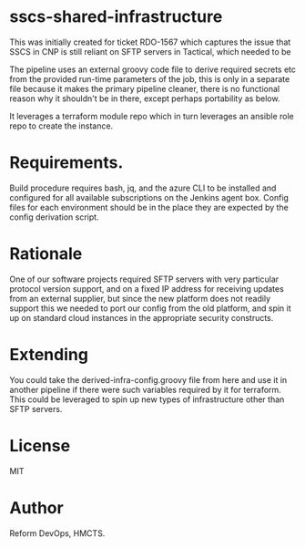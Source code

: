# sscs-shared-infrastructure

This was initially created for ticket RDO-1567 which captures the issue that
SSCS in CNP is still reliant on SFTP servers in Tactical, which needed to be

The pipeline uses an external groovy code file to derive required secrets etc
from the provided run-time parameters of the job, this is only in a separate
file because it makes the primary pipeline cleaner, there is no functional
reason why it shouldn't be in there, except perhaps portability as below.

It leverages a terraform module repo which in turn leverages an ansible role
repo to create the instance.

# Requirements.

Build procedure requires bash, jq, and the azure CLI to be installed and
configured for all available subscriptions on the Jenkins agent box. Config
files for each environment should be in the place they are expected by the
config derivation script.

# Rationale

One of our software projects required SFTP servers with very particular protocol
version support, and on a fixed IP address for receiving updates from an
external supplier, but since the new platform does not readily support this
we needed to port our config from the old platform, and spin it up on standard
cloud instances in the appropriate security constructs.

# Extending

You could take the derived-infra-config.groovy file from here and use it in 
another pipeline if there were such variables required by it for terraform.
This could be leveraged to spin up new types of infrastructure other than SFTP
servers.

# License

MIT

# Author 

Reform DevOps, HMCTS.
